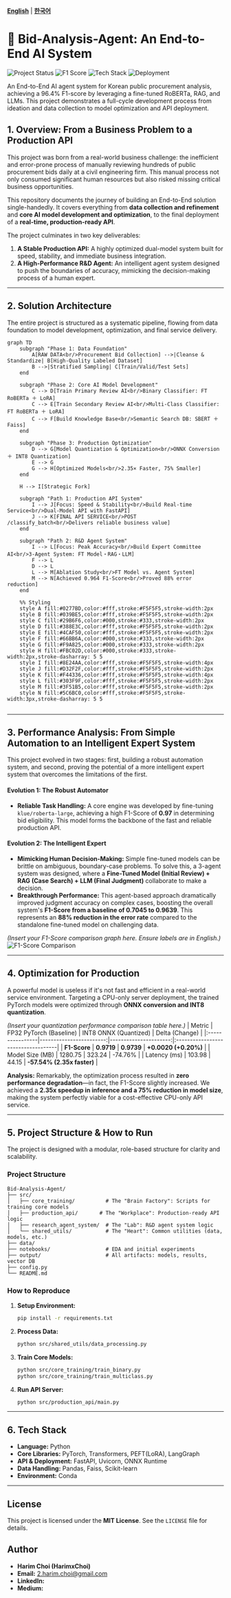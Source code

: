  [**English**](README.md) | [**한국어**](README_KR.md)

# 🤖 Bid-Analysis-Agent: An End-to-End AI System

![Project Status](https://img.shields.io/badge/Status-Completed-success)
![F1 Score](https://img.shields.io/badge/Agent_F1_Score-0.964-blue)
![Tech Stack](https://img.shields.io/badge/Tech-PyTorch_|_Transformers_|_LangGraph-orange)
![Deployment](https://img.shields.io/badge/Deployment-FastAPI_|_ONNX-purple)

An End-to-End AI agent system for Korean public procurement analysis, achieving a 96.4% F1-score by leveraging a fine-tuned RoBERTa, RAG, and LLMs. This project demonstrates a full-cycle development process from ideation and data collection to model optimization and API deployment.

<!-- A GIF showcasing the Agent System or the final API in action would go here. -->

## 1. Overview: From a Business Problem to a Production API

This project was born from a real-world business challenge: the inefficient and error-prone process of manually reviewing hundreds of public procurement bids daily at a civil engineering firm. This manual process not only consumed significant human resources but also risked missing critical business opportunities.

This repository documents the journey of building an End-to-End solution single-handedly. It covers everything from **data collection and refinement** and **core AI model development and optimization**, to the final deployment of a **real-time, production-ready API**.

The project culminates in two key deliverables:
1.  **A Stable Production API:** A highly optimized dual-model system built for speed, stability, and immediate business integration.
2.  **A High-Performance R&D Agent:** An intelligent agent system designed to push the boundaries of accuracy, mimicking the decision-making process of a human expert.

---

## 2. Solution Architecture

The entire project is structured as a systematic pipeline, flowing from data foundation to model development, optimization, and final service delivery.

```mermaid
graph TD
    subgraph "Phase 1: Data Foundation"
        A[RAW DATA<br/>Procurement Bid Collection] -->|Cleanse & Standardize| B[High-Quality Labeled Dataset]
        B -->|Stratified Sampling| C[Train/Valid/Test Sets]
    end

    subgraph "Phase 2: Core AI Model Development"
        C --> D[Train Primary Review AI<br/>Binary Classifier: FT RoBERTa ＋ LoRA]
        C --> E[Train Secondary Review AI<br/>Multi-Class Classifier: FT RoBERTa ＋ LoRA]
        C --> F[Build Knowledge Base<br/>Semantic Search DB: SBERT ＋ Faiss]
    end

    subgraph "Phase 3: Production Optimization"
        D --> G[Model Quantization & Optimization<br/>ONNX Conversion ＋ INT8 Quantization]
        E --> G
        G --> H[Optimized Models<br/>2.35× Faster, 75% Smaller]
    end

    H --> I[Strategic Fork]

    subgraph "Path 1: Production API System"
        I --> J[Focus: Speed & Stability<br/>Build Real-time Service<br/>Dual-Model API with FastAPI]
        J --> K[FINAL API SERVICE<br/>POST /classify_batch<br/>Delivers reliable business value]
    end

    subgraph "Path 2: R&D Agent System"
        I --> L[Focus: Peak Accuracy<br/>Build Expert Committee AI<br/>3-Agent System: FT Model・RAG・LLM]
        F --> L
        D --> L
        L --> M[Ablation Study<br/>FT Model vs. Agent System]
        M --> N[Achieved 0.964 F1-Score<br/>Proved 88% error reduction]
    end

    %% Styling
    style A fill:#0277BD,color:#fff,stroke:#F5F5F5,stroke-width:2px
    style B fill:#039BE5,color:#fff,stroke:#F5F5F5,stroke-width:2px
    style C fill:#29B6F6,color:#000,stroke:#333,stroke-width:2px
    style D fill:#388E3C,color:#fff,stroke:#F5F5F5,stroke-width:2px
    style E fill:#4CAF50,color:#fff,stroke:#F5F5F5,stroke-width:2px
    style F fill:#66BB6A,color:#000,stroke:#333,stroke-width:2px
    style G fill:#F9A825,color:#000,stroke:#333,stroke-width:2px
    style H fill:#FBC02D,color:#000,stroke:#333,stroke-width:2px,stroke-dasharray: 5 5
    style I fill:#8E24AA,color:#fff,stroke:#F5F5F5,stroke-width:4px
    style J fill:#D32F2F,color:#fff,stroke:#F5F5F5,stroke-width:2px
    style K fill:#F44336,color:#fff,stroke:#F5F5F5,stroke-width:4px
    style L fill:#303F9F,color:#fff,stroke:#F5F5F5,stroke-width:2px
    style M fill:#3F51B5,color:#fff,stroke:#F5F5F5,stroke-width:2px
    style N fill:#5C6BC0,color:#fff,stroke:#F5F5F5,stroke-width:3px,stroke-dasharray: 5 5


```

---

## 3. Performance Analysis: From Simple Automation to an Intelligent Expert System

This project evolved in two stages: first, building a robust automation system, and second, proving the potential of a more intelligent expert system that overcomes the limitations of the first.

#### **Evolution 1: The Robust Automator**
*   **Reliable Task Handling:** A core engine was developed by fine-tuning `klue/roberta-large`, achieving a high F1-Score of **0.97** in determining bid eligibility. This model forms the backbone of the fast and reliable production API.

#### **Evolution 2: The Intelligent Expert**
*   **Mimicking Human Decision-Making:** Simple fine-tuned models can be brittle on ambiguous, boundary-case problems. To solve this, a 3-agent system was designed, where a **Fine-Tuned Model (Initial Review) + RAG (Case Search) + LLM (Final Judgment)** collaborate to make a decision.
*   **Breakthrough Performance:** This agent-based approach dramatically improved judgment accuracy on complex cases, boosting the overall system's **F1-Score from a baseline of 0.7045 to 0.9639**. This represents an **88% reduction in the error rate** compared to the standalone fine-tuned model on challenging data.

*(Insert your F1-Score comparison graph here. Ensure labels are in English.)*
![F1-Score Comparison](path/to/your/f1_score_comparison_graph.png)

---

## 4. Optimization for Production

A powerful model is useless if it's not fast and efficient in a real-world service environment. Targeting a CPU-only server deployment, the trained PyTorch models were optimized through **ONNX conversion and INT8 quantization**.

*(Insert your quantization performance comparison table here.)*
| Metric          | FP32 PyTorch (Baseline) | INT8 ONNX (Quantized) | Delta (Change)                     |
|:----------------|------------------------:|----------------------:|:-----------------------------------|
| **F1-Score**    | **0.9719**              | **0.9739**           | **+0.0020 (+0.20%)**               |
| Model Size (MB) | 1280.75                 | 323.24               | -74.76%                            |
| Latency (ms)    | 103.98                  | 44.15                | **-57.54% (2.35x faster)**         |

**Analysis:** Remarkably, the optimization process resulted in **zero performance degradation**—in fact, the F1-Score slightly increased. We achieved a **2.35x speedup in inference and a 75% reduction in model size**, making the system perfectly viable for a cost-effective CPU-only API service.

---

## 5. Project Structure & How to Run

The project is designed with a modular, role-based structure for clarity and scalability.

### Project Structure
```
Bid-Analysis-Agent/
├── src/
│   ├── core_training/          # The "Brain Factory": Scripts for training core models
│   ├── production_api/       # The "Workplace": Production-ready API logic
│   ├── research_agent_system/  # The "Lab": R&D agent system logic
│   └── shared_utils/           # The "Heart": Common utilities (data, models, etc.)
├── data/
├── notebooks/                  # EDA and initial experiments
├── output/                     # All artifacts: models, results, vector DB
├── config.py
└── README.md
```

### How to Reproduce
1.  **Setup Environment:**
    ```bash
    pip install -r requirements.txt
    ```
2.  **Process Data:**
    ```bash
    python src/shared_utils/data_processing.py
    ```
3.  **Train Core Models:**
    ```bash
    python src/core_training/train_binary.py
    python src/core_training/train_multiclass.py
    ```
4.  **Run API Server:**
    ```bash
    python src/production_api/main.py
    ```

---

## 6. Tech Stack
*   **Language:** Python
*   **Core Libraries:** PyTorch, Transformers, PEFT(LoRA), LangGraph
*   **API & Deployment:** FastAPI, Uvicorn, ONNX Runtime
*   **Data Handling:** Pandas, Faiss, Scikit-learn
*   **Environment:** Conda

---

## License
This project is licensed under the **MIT License**. See the `LICENSE` file for details.

## Author
*   **Harim Choi (HarimxChoi)**
*   **Email:** 2.harim.choi@gmail.com
*   **LinkedIn:** 
*   **Medium:** 